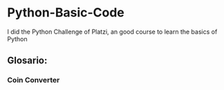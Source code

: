 # Python-Basic-Code
I did the Python Challenge of Platzi, an good course to learn the basics of Python

## Glosario:
### Coin Converter

